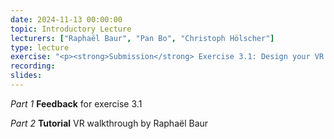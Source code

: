 ```yaml
---
date: 2024-11-13 00:00:00
topic: Introductory Lecture
lecturers: ["Raphaël Baur", "Pan Bo", "Christoph Hölscher"]
type: lecture
exercise: "<p><strong>Submission</strong> Exercise 3.1: Design your VR experiment<p><strong>Handout</strong> Exercise 3.2: Running the VR experiment</p>"
recording:
slides:
---
```


_Part 1_ **Feedback** for exercise 3.1

_Part 2_ **Tutorial** VR walkthrough by Raphaël Baur